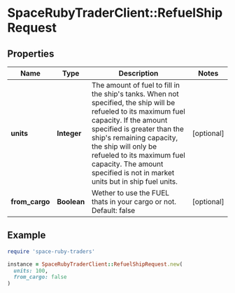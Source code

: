 # SpaceRubyTraderClient::RefuelShipRequest

## Properties

| Name | Type | Description | Notes |
| ---- | ---- | ----------- | ----- |
| **units** | **Integer** | The amount of fuel to fill in the ship's tanks. When not specified, the ship will be refueled to its maximum fuel capacity. If the amount specified is greater than the ship's remaining capacity, the ship will only be refueled to its maximum fuel capacity. The amount specified is not in market units but in ship fuel units. | [optional] |
| **from_cargo** | **Boolean** | Wether to use the FUEL thats in your cargo or not. Default: false | [optional] |

## Example

```ruby
require 'space-ruby-traders'

instance = SpaceRubyTraderClient::RefuelShipRequest.new(
  units: 100,
  from_cargo: false
)
```

